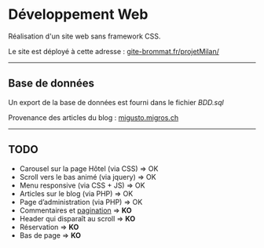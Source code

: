 # Développement Web

Réalisation d'un site web sans framework CSS.

Le site est déployé à cette adresse :
[gite-brommat.fr/projetMilan/](http://gite-brommat.fr/projetMilan/)

----
## Base de données
Un export de la base de données est fourni dans le fichier *BDD.sql*

Provenance des articles du blog : 
[migusto.migros.ch](https://migusto.migros.ch/fr/recettes)

----
## TODO
* Carousel sur la page Hôtel (via CSS) => OK
* Scroll vers le bas animé (via jquery) => OK
* Menu responsive (via CSS + JS) => OK
* Articles sur le blog (via PHP) => OK
* Page d’administration (via PHP) => OK
* Commentaires et [pagination](https://zestedesavoir.com/tutoriels/351/paginer-avec-php-et-mysql/) => **KO**
* Header qui disparaît au scroll => **KO**
* Réservation => **KO**
* Bas de page => **KO**

